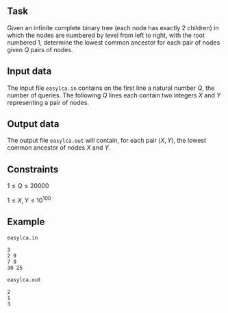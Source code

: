 ## Task

Given an infinite complete binary tree (each node has exactly 2 children) in which the nodes are numbered by level from left to right, with the root numbered $1$, determine the lowest common ancestor for each pair of nodes given $Q$ pairs of nodes.

## Input data

The input file `easylca.in` contains on the first line a natural number $Q$, the number of queries. The following $Q$ lines each contain two integers $X$ and $Y$ representing a pair of nodes.

## Output data

The output file `easylca.out` will contain, for each pair $(X, Y)$, the lowest common ancestor of nodes $X$ and $Y$.

## Constraints

$1 \leq Q \leq 20000$

$1 \leq X, Y \leq 10^{100}$

## Example

`easylca.in`
```
3
2 9
7 8
30 25
```

`easylca.out`
```
2
1
3
```